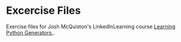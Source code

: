 # Excercise Files

Exercise files for Josh McQuiston's LinkedInLearning course <a href="https://www.linkedin.com/learning/learning-python-generators">Learning Python Generators,</a>.
